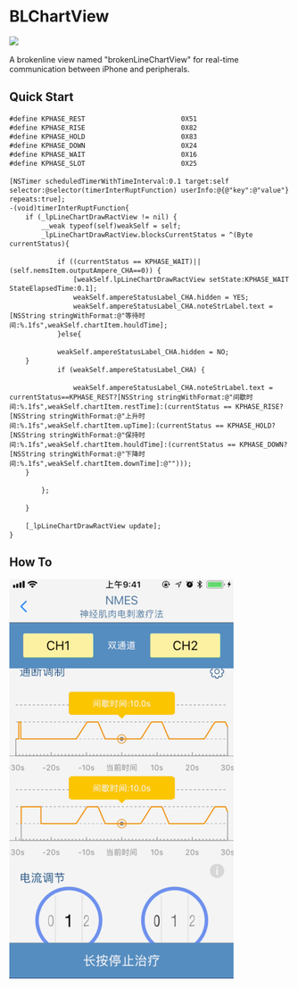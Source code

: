 <!--![](https://raw.github.com/meolu/walle-web/master/docs/logo.jpg)-->

BLChartView
=========================
<!--![](https://img.shields.io/apm/l/vim-mode.svg)-->
<!--[![Build Status](https://travis-ci.org/meolu/walle-web.svg?branch=master)](https://travis-ci.org/meolu/walle-web)-->
![](https://img.shields.io/badge/Powered_by-Yuepr_Framework-green.svg?style=flat)

A brokenline view named "brokenLineChartView" for real-time communication between iPhone and peripherals.


Quick Start
-------------
```objc
#define KPHASE_REST                        0X51
#define KPHASE_RISE                        0X82
#define KPHASE_HOLD                        0X83
#define KPHASE_DOWN                        0X24
#define KPHASE_WAIT                        0X16
#define KPHASE_SLOT                        0X25

[NSTimer scheduledTimerWithTimeInterval:0.1 target:self selector:@selector(timerInterRuptFunction) userInfo:@{@"key":@"value"} repeats:true];
-(void)timerInterRuptFunction{
    if (_lpLineChartDrawRactView != nil) {
        __weak typeof(self)weakSelf = self;
        _lpLineChartDrawRactView.blocksCurrentStatus = ^(Byte currentStatus){

            if ((currentStatus == KPHASE_WAIT)||(self.nemsItem.outputAmpere_CHA==0)) {
                [weakSelf.lpLineChartDrawRactView setState:KPHASE_WAIT StateElapsedTime:0.1];
                weakSelf.ampereStatusLabel_CHA.hidden = YES;
                weakSelf.ampereStatusLabel_CHA.noteStrLabel.text = [NSString stringWithFormat:@"等待时间:%.1fs",weakSelf.chartItem.houldTime];
            }else{

            weakSelf.ampereStatusLabel_CHA.hidden = NO;
    }
            if (weakSelf.ampereStatusLabel_CHA) {

                weakSelf.ampereStatusLabel_CHA.noteStrLabel.text = currentStatus==KPHASE_REST?[NSString stringWithFormat:@"间歇时间:%.1fs",weakSelf.chartItem.restTime]:(currentStatus == KPHASE_RISE?[NSString stringWithFormat:@"上升时间:%.1fs",weakSelf.chartItem.upTime]:(currentStatus == KPHASE_HOLD?[NSString stringWithFormat:@"保持时间:%.1fs",weakSelf.chartItem.houldTime]:(currentStatus == KPHASE_DOWN?[NSString stringWithFormat:@"下降时间:%.1fs",weakSelf.chartItem.downTime]:@"")));
    }

        };

    }
    
    [_lpLineChartDrawRactView update];
}
```
How To
-------------
<!--<iframe height=716 width=402 src="https://github.com/YuePr/BLChartView/blob/master/images/003.gif">-->

![](https://github.com/YuePr/BLChartView/blob/master/images/003.gif)





